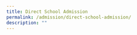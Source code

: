 ```yaml
---
title: Direct School Admission
permalink: /admission/direct-school-admission/
description: ""
---
```

